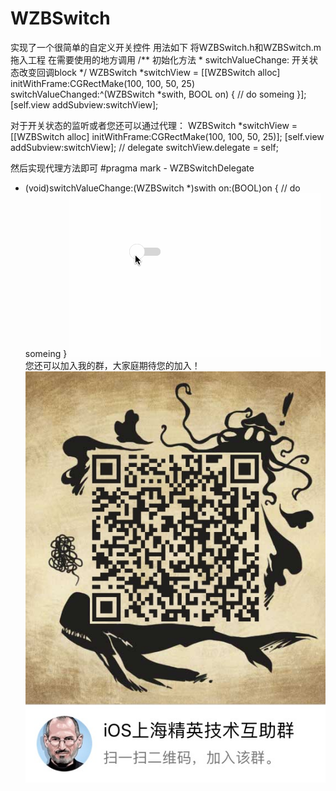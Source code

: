 # WZBSwitch
实现了一个很简单的自定义开关控件
用法如下
  将WZBSwitch.h和WZBSwitch.m拖入工程
  在需要使用的地方调用
    /** 初始化方法
     *  switchValueChange: 开关状态改变回调block
     */
    WZBSwitch *switchView = [[WZBSwitch alloc] initWithFrame:CGRectMake(100, 100, 50, 25) switchValueChanged:^(WZBSwitch *swith, BOOL on)     {
        // do someing
    }];
    [self.view addSubview:switchView];
    
   对于开关状态的监听或者您还可以通过代理：
   WZBSwitch *switchView = [[WZBSwitch alloc] initWithFrame:CGRectMake(100, 100, 50, 25)];
   [self.view addSubview:switchView];
   // delegate
   switchView.delegate = self;
   
   然后实现代理方法即可
   #pragma mark - WZBSwitchDelegate
   - (void)switchValueChange:(WZBSwitch *)swith on:(BOOL)on {
        // do someing
   }
 ![image](https://github.com/WZBbiao/WZBSwitch/blob/master/WZBSwitch.gif?raw=true)
 您还可以加入我的群，大家庭期待您的加入！
 ![image](https://github.com/WZBbiao/WZBSwitch/blob/master/IMG_1850.jpg?raw=true)
